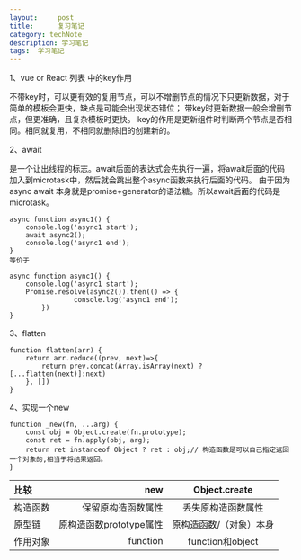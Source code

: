 ```yaml
---
layout:     post
title:      复习笔记
category: techNote
description: 学习笔记
tags:  学习笔记
---
```


1、vue or React 列表 中的key作用

不带key时，可以更有效的复用节点，可以不增删节点的情况下只更新数据，对于简单的模板会更快，缺点是可能会出现状态错位；
带key时更新数据一般会增删节点，但更准确，且复杂模板时更快。
key的作用是更新组件时判断两个节点是否相同。相同就复用，不相同就删除旧的创建新的。


2、await

是一个让出线程的标志。await后面的表达式会先执行一遍，将await后面的代码加入到microtask中，然后就会跳出整个async函数来执行后面的代码。
由于因为async await 本身就是promise+generator的语法糖。所以await后面的代码是microtask。

    async function async1() {
        console.log('async1 start');
        await async2();
        console.log('async1 end');
    }
    等价于

    async function async1() {
        console.log('async1 start');
        Promise.resolve(async2()).then(() => {
                    console.log('async1 end');
            })
    }

3、flatten

    function flatten(arr) {
        return arr.reduce((prev, next)=>{
            return prev.concat(Array.isArray(next) ? [...flatten(next)]:next)
        }, [])
    }

4、实现一个new

    function _new(fn, ...arg) {
        const obj = Object.create(fn.prototype);
        const ret = fn.apply(obj, arg);
        return ret instanceof Object ? ret : obj;// 构造函数是可以自己指定返回一个对象的,相当于将结果返回。
    }

| 比较 | new	 | Object.create |
| :-----| ----: | :----: |
| 构造函数 | 保留原构造函数属性 | 丢失原构造函数属性 |
| 原型链 | 原构造函数prototype属性 | 原构造函数/（对象）本身 |
| 作用对象 | function | function和object |

              



